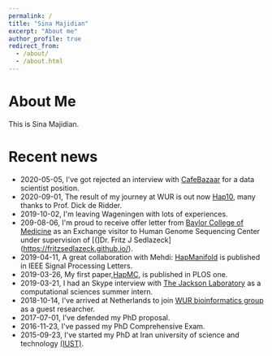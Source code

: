 ```yaml
---
permalink: /
title: "Sina Majidian"
excerpt: "About me"
author_profile: true
redirect_from:
  - /about/
  - /about.html
---
```



About Me
======
This is Sina Majidian.








Recent news
======

* 2020-05-05, I've got rejected an interview with [CafeBazaar](https://cafebazaar.ir/?l=en) for a data scientist position.
* 2020-09-01, The result of my journey at WUR is out now [Hap10](https://www.biorxiv.org/content/10.1101/2020.01.08.899013v1), many thanks to Prof. Dick de Ridder.
* 2019-10-02, I'm leaving Wageningen with lots of experiences.
* 209-08-06, I'm proud to receive offer letter from [Baylor College of Medicine](https://www.hgsc.bcm.edu/) as an Exchange visitor to Human Genome Sequencing Center under supervision of [(]Dr. Fritz J Sedlazeck] (https://fritzsedlazeck.github.io/).
* 2019-04-11, A great collaboration with Mehdi: [HapManifold](https://ieeexplore.ieee.org/document/8686170) is published in IEEE Signal Processing Letters.
* 2019-03-26, My first paper,[HapMC](https://journals.plos.org/plosone/article?id=10.1371/journal.pone.0214455), is published in PLOS one.
* 2019-03-21, I had an Skype interview with [The Jackson Laboratory](www.jax.org) as a computational sciences summer intern.
* 2018-10-14, I've arrived at Netherlands to join [WUR bioinformatics group](https://www.wur.nl/en/Research-Results/Chair-groups/Plant-Sciences/Bioinformatics.htm) as a guest researcher.
* 2017-07-01, I've defended my PhD proposal.
* 2016-11-23, I've passed my PhD Comprehensive Exam.
* 2015-09-23, I've started my PhD at Iran university of science and technology [(IUST)](http://www.iust.ac.ir/en).
